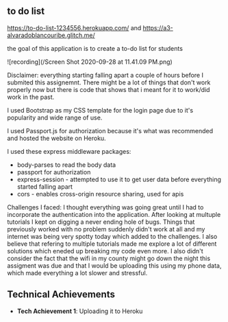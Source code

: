 

## to do list 

https://to-do-list-1234556.herokuapp.com/ and https://a3-alvaradoblancouribe.glitch.me/ 

the goal of this application is to create a to-do list for students 

![recording](/Screen Shot 2020-09-28 at 11.41.09 PM.png)


Disclaimer: everything starting falling apart a couple of hours before I submited this assignemnt. There might be a lot of things that don't work properly now but there is code that shows that i meant for it to work/did work in the past. 

I used Bootstrap as my CSS template for the login page due to it's popularity and wide range of use. 

I used Passport.js for authorization because it's what was recommended and hosted the website on Heroku. 

I used these express middleware packages:
- body-parses to read the body data 
- passport for authorization 
- express-session - attempted to use it to get user data before everything started falling  apart
- cors - enables cross-origin resource sharing, used for apis 

Challenges I faced:
I thought everything was going great until I had to incorporate the authentication into the application. After looking at multuple tutorials I kept on digging a never ending hole of bugs. Things that previously worked with no problem suddenly didn't work at all and my internet was being very spotty today which added to the challenges. I also believe that refering to multiple tutorials made me explore a lot of different solutions which eneded up breaking my code even more. I also didn't consider the fact that the wifi in my county might go down the night this assigment was due and that I would be uploading this using my phone data, which made everything a lot slower and stressful.

## Technical Achievements
- **Tech Achievement 1**: Uploading it to Heroku

